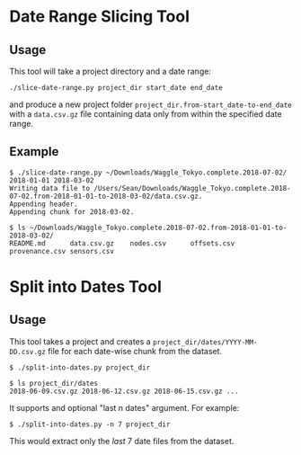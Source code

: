 <!--
waggle_topic=/data_analysis
-->

# Date Range Slicing Tool

## Usage

This tool will take a project directory and a date range:

```
./slice-date-range.py project_dir start_date end_date
```

and produce a new project folder `project_dir.from-start_date-to-end_date` with
a `data.csv.gz` file containing data only from within the specified date range.

## Example

```
$ ./slice-date-range.py ~/Downloads/Waggle_Tokyo.complete.2018-07-02/ 2018-01-01 2018-03-02
Writing data file to /Users/Sean/Downloads/Waggle_Tokyo.complete.2018-07-02.from-2018-01-01-to-2018-03-02/data.csv.gz.
Appending header.
Appending chunk for 2018-03-02.
```

```
$ ls ~/Downloads/Waggle_Tokyo.complete.2018-07-02.from-2018-01-01-to-2018-03-02/
README.md      data.csv.gz    nodes.csv      offsets.csv    provenance.csv sensors.csv
```

# Split into Dates Tool

## Usage

This tool takes a project and creates a `project_dir/dates/YYYY-MM-DD.csv.gz`
file for each date-wise chunk from the dataset.

```
$ ./split-into-dates.py project_dir
```

```
$ ls project_dir/dates
2018-06-09.csv.gz 2018-06-12.csv.gz 2018-06-15.csv.gz ...
```

It supports and optional "last n dates" argument. For example:

```
$ ./split-into-dates.py -n 7 project_dir
```

This would extract only the _last_ 7 date files from the dataset.

